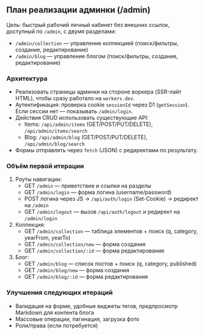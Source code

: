 ## План реализации админки (/admin)

Цель: быстрый рабочий личный кабинет без внешних ссылок, доступный по `/admin`, с двумя разделами:
- `/admin/collection` — управление коллекцией (поиск/фильтры, создание, редактирование)
- `/admin/blog` — управление блогом (поиск/фильтры, создание, редактирование)

### Архитектура
- Реализовать страницы админки на стороне воркера (SSR-лайт HTML), чтобы сразу работало на `workers.dev`.
- Аутентификация: проверка cookie `sessionId` через D1 (`getSession`). Если сессии нет — показывать `/admin/login`.
- Действия CRUD использовать существующие API:
  - Items: `/api/admin/items` (GET/POST/PUT/DELETE), `/api/admin/items/search`
  - Blog: `/api/admin/blog` (GET/POST/PUT/DELETE), `/api/admin/blog/search`
- Формы отправлять через `fetch` (JSON) с редиректами по результату.

### Объём первой итерации
1) Роуты навигации:
   - GET `/admin` — приветствие и ссылки на разделы
   - GET `/admin/login` — форма логина (username/password)
   - POST логина через JS → `/api/auth/login` (Set-Cookie) → редирект на `/admin`
   - GET `/admin/logout` — вызов `/api/auth/logout` и редирект на `/admin/login`
2) Коллекция:
   - GET `/admin/collection` — таблица элементов + поиск (q, category, yearFrom, yearTo)
   - GET `/admin/collection/new` — форма создания
   - GET `/admin/collection/:id` — форма редактирования
3) Блог:
   - GET `/admin/blog` — список постов + поиск (q, category, published)
   - GET `/admin/blog/new` — форма создания
   - GET `/admin/blog/:id` — форма редактирования

### Улучшения следующих итераций
- Валидация на форме, удобные виджеты тегов, предпросмотр Markdown для контента блога
- Массовые операции, пагинация, загрузка фото
- Роли/права (если потребуется)


